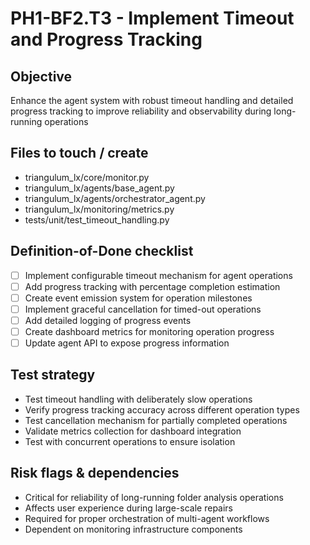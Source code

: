 # PH1-BF2.T3 - Implement Timeout and Progress Tracking

## Objective
Enhance the agent system with robust timeout handling and detailed progress tracking to improve reliability and observability during long-running operations

## Files to touch / create
- triangulum_lx/core/monitor.py
- triangulum_lx/agents/base_agent.py
- triangulum_lx/agents/orchestrator_agent.py
- triangulum_lx/monitoring/metrics.py
- tests/unit/test_timeout_handling.py

## Definition-of-Done checklist
- [ ] Implement configurable timeout mechanism for agent operations
- [ ] Add progress tracking with percentage completion estimation
- [ ] Create event emission system for operation milestones
- [ ] Implement graceful cancellation for timed-out operations
- [ ] Add detailed logging of progress events
- [ ] Create dashboard metrics for monitoring operation progress
- [ ] Update agent API to expose progress information

## Test strategy
- Test timeout handling with deliberately slow operations
- Verify progress tracking accuracy across different operation types
- Test cancellation mechanism for partially completed operations
- Validate metrics collection for dashboard integration
- Test with concurrent operations to ensure isolation

## Risk flags & dependencies
- Critical for reliability of long-running folder analysis operations
- Affects user experience during large-scale repairs
- Required for proper orchestration of multi-agent workflows
- Dependent on monitoring infrastructure components
